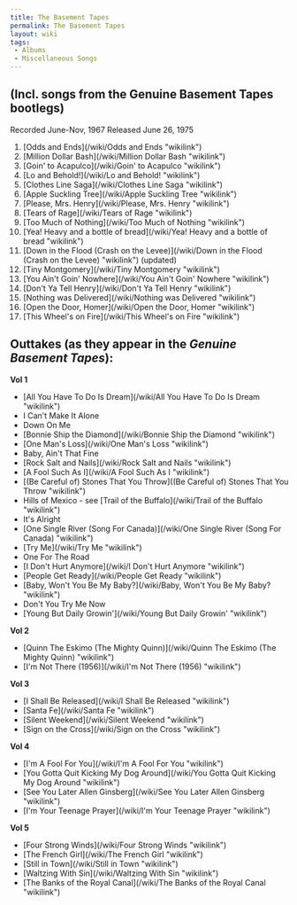 ```yaml
---
title: The Basement Tapes
permalink: The Basement Tapes
layout: wiki
tags:
 - Albums
 - Miscellaneous Songs
---
```


<h2>
(Incl. songs from the Genuine Basement Tapes bootlegs)

</h2>
Recorded June-Nov, 1967  
Released June 26, 1975

1.  [Odds and Ends](/wiki/Odds and Ends "wikilink")
2.  [Million Dollar Bash](/wiki/Million Dollar Bash "wikilink")
3.  [Goin' to Acapulco](/wiki/Goin' to Acapulco "wikilink")
4.  [Lo and Behold!](/wiki/Lo and Behold! "wikilink")
5.  [Clothes Line Saga](/wiki/Clothes Line Saga "wikilink")
6.  [Apple Suckling Tree](/wiki/Apple Suckling Tree "wikilink")
7.  [Please, Mrs. Henry](/wiki/Please, Mrs. Henry "wikilink")
8.  [Tears of Rage](/wiki/Tears of Rage "wikilink")
9.  [Too Much of Nothing](/wiki/Too Much of Nothing "wikilink")
10. [Yea! Heavy and a bottle of
    bread](/wiki/Yea! Heavy and a bottle of bread "wikilink")
11. [Down in the Flood (Crash on the
    Levee)](/wiki/Down in the Flood (Crash on the Levee) "wikilink") (updated)
12. [Tiny Montgomery](/wiki/Tiny Montgomery "wikilink")
13. [You Ain't Goin' Nowhere](/wiki/You Ain't Goin' Nowhere "wikilink")
14. [Don't Ya Tell Henry](/wiki/Don't Ya Tell Henry "wikilink")
15. [Nothing was Delivered](/wiki/Nothing was Delivered "wikilink")
16. [Open the Door, Homer](/wiki/Open the Door, Homer "wikilink")
17. [This Wheel's on Fire](/wiki/This Wheel's on Fire "wikilink")

<h2>
Outtakes (as they appear in the <em>Genuine Basement Tapes</em>):

</h2>
<strong>Vol 1</strong>

-   [All You Have To Do Is
    Dream](/wiki/All You Have To Do Is Dream "wikilink")
-   I Can't Make It Alone
-   Down On Me
-   [Bonnie Ship the Diamond](/wiki/Bonnie Ship the Diamond "wikilink")
-   [One Man's Loss](/wiki/One Man's Loss "wikilink")
-   Baby, Ain't That Fine
-   [Rock Salt and Nails](/wiki/Rock Salt and Nails "wikilink")
-   [A Fool Such As I](/wiki/A Fool Such As I "wikilink")
-   [(Be Careful of) Stones That You
    Throw]((Be Careful of) Stones That You Throw "wikilink")
-   Hills of Mexico - see [Trail of the
    Buffalo](/wiki/Trail of the Buffalo "wikilink")
-   It's Alright
-   [One Single River (Song For
    Canada)](/wiki/One Single River (Song For Canada) "wikilink")
-   [Try Me](/wiki/Try Me "wikilink")
-   One For The Road
-   [I Don't Hurt Anymore](/wiki/I Don't Hurt Anymore "wikilink")
-   [People Get Ready](/wiki/People Get Ready "wikilink")
-   [Baby, Won't You Be My
    Baby?](/wiki/Baby, Won't You Be My Baby? "wikilink")
-   Don't You Try Me Now
-   [Young But Daily Growin'](/wiki/Young But Daily Growin' "wikilink")

<strong>Vol 2</strong>

-   [Quinn The Eskimo (The Mighty
    Quinn)](/wiki/Quinn The Eskimo (The Mighty Quinn) "wikilink")
-   [I'm Not There (1956)](/wiki/I'm Not There (1956) "wikilink")

<strong>Vol 3</strong>

-   [I Shall Be Released](/wiki/I Shall Be Released "wikilink")
-   [Santa Fe](/wiki/Santa Fe "wikilink")
-   [Silent Weekend](/wiki/Silent Weekend "wikilink")
-   [Sign on the Cross](/wiki/Sign on the Cross "wikilink")

<strong>Vol 4</strong>

-   [I'm A Fool For You](/wiki/I'm A Fool For You "wikilink")
-   [You Gotta Quit Kicking My Dog
    Around](/wiki/You Gotta Quit Kicking My Dog Around "wikilink")
-   [See You Later Allen
    Ginsberg](/wiki/See You Later Allen Ginsberg "wikilink")
-   [I'm Your Teenage Prayer](/wiki/I'm Your Teenage Prayer "wikilink")

<strong>Vol 5</strong>

-   [Four Strong Winds](/wiki/Four Strong Winds "wikilink")
-   [The French Girl](/wiki/The French Girl "wikilink")
-   [Still in Town](/wiki/Still in Town "wikilink")
-   [Waltzing With Sin](/wiki/Waltzing With Sin "wikilink")
-   [The Banks of the Royal
    Canal](/wiki/The Banks of the Royal Canal "wikilink")

